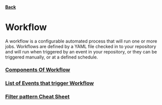 #### [Back](../README.md)

# Workflow
A workflow is a configurable automated process that will run one or more jobs. Workflows are defined by a YAML file checked in to your repository and will run when triggered by an event in your repository, or they can be triggered manually, or at a defined schedule.

### [Components Of Workflow](./Componants.md)
### [List of Events that trigger Workflow](./Events.md)
### [Filter pattern Cheat Sheet](./Filter.md)
